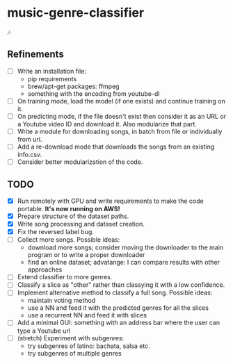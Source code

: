 # music-genre-classifier
:notes:

## Refinements
- [ ] Write an installation file:
  * pip requirements
  * brew/apt-get packages: ffmpeg
  * something with the encoding from youtube-dl
- [ ] On training mode, load the model (if one exists) and continue training on it.
- [ ] On predicting mode, if the file doesn't exist then consider it as an URL or a Youtube video ID and download it. Also modularize that part.
- [ ] Write a module for downloading songs, in batch from file or individually from url.
- [ ] Add a re-download mode that downloads the songs from an existing info.csv. 
- [ ] Consider better modularization of the code.

## TODO
- [x] Run remotely with GPU and write requirements to make the code portable. __It's now running on AWS!__
- [x] Prepare structure of the dataset paths.
- [x] Write song processing and dataset creation.
- [x] Fix the reversed label bug.
- [ ] Collect more songs. Possible ideas:
  * download more songs; consider moving the downloader to the main program or to write a proper downloader
  * find an online dataset; advatange: I can compare results with other approaches
- [ ] Extend classifier to more genres.
- [ ] Classify a slice as "other" rather than classying it with a low confidence.
- [ ] Implement alternative method to classify a full song. Possible ideas:
  * maintain voting method
  * use a NN and feed it with the predicted genres for all the slices
  * use a recurrent NN and feed it with slices
- [ ] Add a minimal GUI: something with an address bar where the user can type a Youtube url
- [ ] (stretch) Experiment with subgenres:
  * try subgenres of latino: bachata, salsa etc.
  * try subgenres of multiple genres
